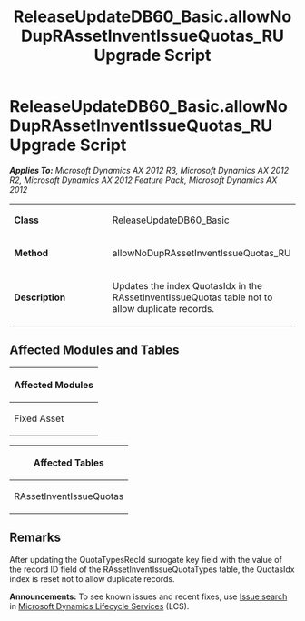 ﻿---
title: ReleaseUpdateDB60_Basic.allowNoDupRAssetInventIssueQuotas_RU Upgrade Script
TOCTitle: ReleaseUpdateDB60_Basic.allowNoDupRAssetInventIssueQuotas_RU Upgrade Script
ms:assetid: 1ce0ea3e-ea5a-d4de-2f6c-5ffccf52363f
ms:mtpsurl: https://msdn.microsoft.com/en-us/library/JJ718719(v=AX.60)
ms:contentKeyID: 49707001
ms.date: 05/18/2015
mtps_version: v=AX.60
---

# ReleaseUpdateDB60\_Basic.allowNoDupRAssetInventIssueQuotas\_RU Upgrade Script 


_**Applies To:** Microsoft Dynamics AX 2012 R3, Microsoft Dynamics AX 2012 R2, Microsoft Dynamics AX 2012 Feature Pack, Microsoft Dynamics AX 2012_

<table>
<colgroup>
<col style="width: 50%" />
<col style="width: 50%" />
</colgroup>
<tbody>
<tr class="odd">
<td><p><strong>Class</strong></p></td>
<td><p>ReleaseUpdateDB60_Basic</p></td>
</tr>
<tr class="even">
<td><p><strong>Method</strong></p></td>
<td><p>allowNoDupRAssetInventIssueQuotas_RU</p></td>
</tr>
<tr class="odd">
<td><p><strong>Description</strong></p></td>
<td><p>Updates the index QuotasIdx in the RAssetInventIssueQuotas table not to allow duplicate records.</p></td>
</tr>
</tbody>
</table>


## Affected Modules and Tables

<table>
<colgroup>
<col style="width: 100%" />
</colgroup>
<thead>
<tr class="header">
<th><p>Affected Modules</p></th>
</tr>
</thead>
<tbody>
<tr class="odd">
<td><p>Fixed Asset</p></td>
</tr>
</tbody>
</table>


<table>
<colgroup>
<col style="width: 100%" />
</colgroup>
<thead>
<tr class="header">
<th><p>Affected Tables</p></th>
</tr>
</thead>
<tbody>
<tr class="odd">
<td><p>RAssetInventIssueQuotas</p></td>
</tr>
</tbody>
</table>


## Remarks

After updating the QuotaTypesRecId surrogate key field with the value of the record ID field of the RAssetInventIssueQuotaTypes table, the QuotasIdx index is reset not to allow duplicate records.

  
**Announcements:** To see known issues and recent fixes, use [Issue search](http://go.microsoft.com/fwlink/?linkid=389258) in [Microsoft Dynamics Lifecycle Services](http://go.microsoft.com/fwlink/?linkid=306505) (LCS).


